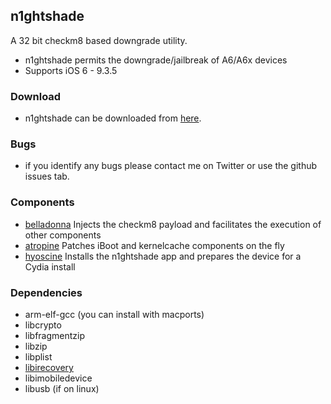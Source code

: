 ## n1ghtshade 

A 32 bit checkm8 based downgrade utility.

* n1ghtshade permits the downgrade/jailbreak of A6/A6x devices
* Supports iOS 6 - 9.3.5

### Download

* n1ghtshade can be downloaded from [here](https://github.com/synackuk/n1ghtshade/releases).

### Bugs

* if you identify any bugs please contact me on Twitter or use the github issues tab.

### Components

* [belladonna](https://github.com/synackuk/belladonna) Injects the checkm8 payload and facilitates the execution of other components
* [atropine](https://github.com/synackuk/atropine) Patches iBoot and kernelcache components on the fly
* [hyoscine](https://github.com/synackuk/hyoscine) Installs the n1ghtshade app and prepares the device for a Cydia install


### Dependencies

* arm-elf-gcc (you can install with macports)
* libcrypto
* libfragmentzip
* libzip
* libplist
* [libirecovery](https://github.com/synackuk/libirecovery)
* libimobiledevice
* libusb (if on linux)